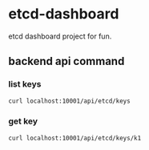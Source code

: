 # etcd-dashboard
etcd dashboard project for fun.

## backend api command
### list keys
```bash
curl localhost:10001/api/etcd/keys
```
### get key
```bash
curl localhost:10001/api/etcd/keys/k1
```
